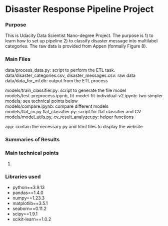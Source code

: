# Disaster Response Pipeline Project

### Purpose 
This is Udacity Data Scientist Nano-degree Project. The purpose is 1) to learn how to set up pipeline 2) to classify disaster message into multilabel categories. The raw data is provided from Appen (formally Figure 8).

### Main Files
data/process_data.py: script to perform the ETL task.  
data/disaster_categories.csv, disaster_messages.csv: raw data  
data/data_for_ml.db: output from the ETL process  

models/train_classifier.py: script to generate the file model  
models/test-preprocess.ipynb, fit-model-fit-individual-v2.ipynb: two simpler models; see technical points below  
models/compare.ipynb: compare different models  
models/flat_cv.py flat_classifier.py: script for flat classifier and CV  
models/model_utils.py, cv_result_analyzer.py: helper functions  

app: contain the necessary py and html files to display the website  

### Summaries of Results

### Main technical points
1. 

### Libraries used
* python==3.9.13
* pandas==1.4.0
* numpy==1.23.3
* matplotlib==3.5.1
* seaborn==0.11.2
* scipy==1.9.1
* scikit-learn==1.0.2
